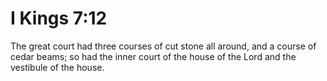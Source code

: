 # I Kings 7:12

The great court had three courses of cut stone all around, and a course of cedar beams; so had the inner court of the house of the Lord and the vestibule of the house.
